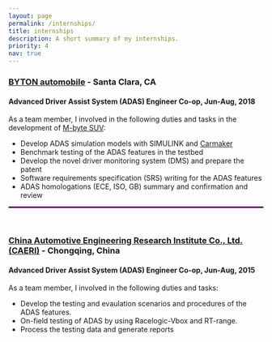```yaml
---
layout: page
permalink: /internships/
title: internships
description: A short summary of my internships.
priority: 4
nav: true
---
```


### [BYTON automobile](https://www.byton.com/) - Santa Clara, CA
#### Advanced Driver Assist System (ADAS) Engineer Co-op, Jun-Aug, 2018
As a team member, I involved in the following duties and tasks in the development of [M-byte SUV](https://www.byton.com/m-byte):
* Develop ADAS simulation models with SIMULINK and [Carmaker](https://ipg-automotive.com/en/products-solutions/software/carmaker/)
* Benchmark testing of the ADAS features in the testbed
* Develop the novel driver monitoring system (DMS) and prepare the patent
* Software requirements specification (SRS) writing for the ADAS features
* ADAS homologations (ECE, ISO, GB) summary and confirmation and review

<hr style="border:0.5px solid purple"> 
&nbsp;

### [China Automotive Engineering Research Institute Co., Ltd. (CAERI)](https://www.caeri.com.cn/en/about/caeri/) - Chongqing, China
#### Advanced Driver Assist System (ADAS) Engineer Co-op, Jun-Aug, 2015
As a team member, I involved in the following duties and tasks:
* Develop the testing and evaulation scenarios and procedures of the ADAS features. 
* On-field testing of ADAS by using Racelogic-Vbox and RT-range.
* Process the testing data and generate reports
